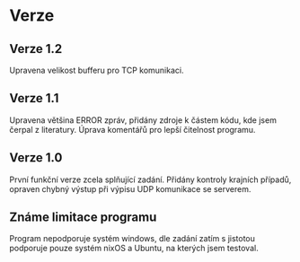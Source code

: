 # Verze
## Verze 1.2
Upravena velikost bufferu pro TCP komunikaci.
## Verze 1.1
Upravena většina ERROR zpráv, přidány zdroje k částem kódu, kde jsem čerpal z literatury. Úprava komentářů pro lepší čitelnost programu.
## Verze 1.0
První funkční verze zcela splňující zadání. Přidány kontroly krajních případů, opraven chybný výstup při výpisu UDP komunikace se serverem.

## Známe limitace programu
Program nepodporuje systém windows, dle zadání zatím s jistotou podporuje pouze systém nixOS a Ubuntu, na kterých jsem testoval.